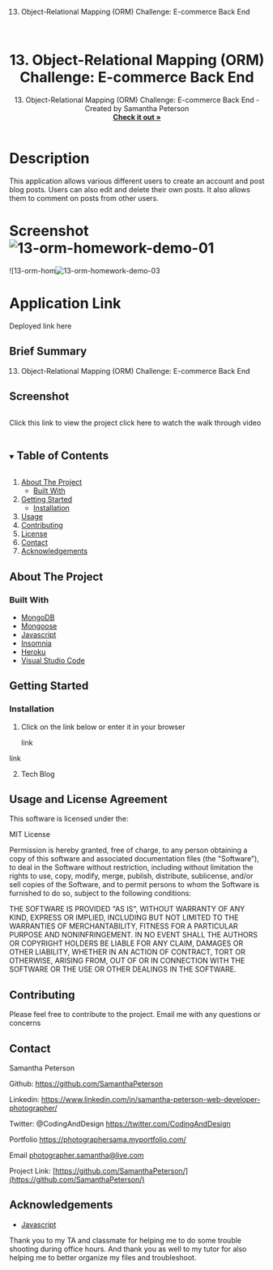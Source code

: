 13. Object-Relational Mapping (ORM) Challenge: E-commerce Back End


<!-- PROJECT LOGO -->
<br />
<p align="center">


  <h1 align="center">13. Object-Relational Mapping (ORM) Challenge: E-commerce Back End</h1>

  <p align="center">
    13. Object-Relational Mapping (ORM) Challenge: E-commerce Back End - Created by Samantha Peterson
    <br />
    <a href="https://github.com/SamanthaPeterson/NoSQL-18"><strong>Check it out »</strong></a>
    <br />
    <br />
    
   
# Description

This application allows various different users to create an account and post blog posts. Users can also edit and delete their own posts. It also allows them to comment on posts from other users.

# Screenshot![13-orm-homework-demo-01](https://user-images.githubusercontent.com/85209802/140808449-a5722210-0b6c-441d-90f3-f08102a7afe3.gif)
![13-orm-hom![13-orm-homework-demo-03](https://user-images.githubusercontent.com/85209802/140808554-3116cd45-18e9-441c-a9ef-e1bc48aa67f7.gif)


# Application Link

Deployed link here 



## Brief Summary 

13. Object-Relational Mapping (ORM) Challenge: E-commerce Back End
 

## Screenshot
<img width=" ">




Click this link to view the project 
 click here to watch the walk through video 

   
  </p>
</p>



<!-- TABLE OF CONTENTS -->
<details open="open">
  <summary><h2 style="display: inline-block">Table of Contents</h2></summary>
  <ol>
    <li>
      <a href="#about-the-project">About The Project</a>
      <ul>
        <li><a href="#built-with">Built With</a></li>
      </ul>
    </li>
    <li>
      <a href="#getting-started">Getting Started</a>
      <ul>
        <li><a href="#installation">Installation</a></li>
      </ul>
    </li>
    <li><a href="#usage">Usage</a></li>
    <li><a href="#contributing">Contributing</a></li>
    <li><a href="#license">License</a></li>
    <li><a href="#contact">Contact</a></li>
    <li><a href="#acknowledgements">Acknowledgements</a></li>
  </ol>
</details>



<!-- ABOUT THE PROJECT -->
## About The Project



### Built With

* [MongoDB](https://getbootstrap.com/)
* [Mongoose](https://www.w3schools.com/css/css_intro.asp)
* [Javascript](https://expressjs.com/)
* [Insomnia](https://developer.mozilla.org/en-US/docs/Web/HTML)
* [Heroku](https://openweathermap.org/api)
* [Visual Studio Code](https://code.visualstudio.com/)


<!-- GETTING STARTED -->
## Getting Started


### Installation

1. Click on the link below or enter it in your browser

   link
    
  link

2. Tech Blog



<!-- USAGE EXAMPLES -->
## Usage and License Agreement

This software is licensed under the:

MIT License

Permission is hereby granted, free of charge, to any person obtaining a copy
of this software and associated documentation files (the "Software"), to deal
in the Software without restriction, including without limitation the rights
to use, copy, modify, merge, publish, distribute, sublicense, and/or sell
copies of the Software, and to permit persons to whom the Software is
furnished to do so, subject to the following conditions:

THE SOFTWARE IS PROVIDED "AS IS", WITHOUT WARRANTY OF ANY KIND, EXPRESS OR
IMPLIED, INCLUDING BUT NOT LIMITED TO THE WARRANTIES OF MERCHANTABILITY,
FITNESS FOR A PARTICULAR PURPOSE AND NONINFRINGEMENT. IN NO EVENT SHALL THE
AUTHORS OR COPYRIGHT HOLDERS BE LIABLE FOR ANY CLAIM, DAMAGES OR OTHER
LIABILITY, WHETHER IN AN ACTION OF CONTRACT, TORT OR OTHERWISE, ARISING FROM,
OUT OF OR IN CONNECTION WITH THE SOFTWARE OR THE USE OR OTHER DEALINGS IN THE
SOFTWARE.


<!-- CONTRIBUTING -->
## Contributing

Please feel free to contribute to the project. Email me with any questions or concerns 


<!-- CONTACT -->
## Contact

Samantha Peterson 

Github: https://github.com/SamanthaPeterson

Linkedin: https://www.linkedin.com/in/samantha-peterson-web-developer-photographer/
 
Twitter:
@CodingAndDesign
https://twitter.com/CodingAndDesign

Portfolio
https://photographersama.myportfolio.com/


Email photographer.samantha@live.com


 


Project Link: [https://github.com/SamanthaPeterson/](https://github.com/SamanthaPeterson/)



<!-- ACKNOWLEDGEMENTS -->
## Acknowledgements


* [Javascript](https://sequelize.org/)

Thank you to my TA and classmate for helping me to do some trouble shooting during office hours. 
And thank you as well to my tutor for also helping me to better organize my files and troubleshoot. 
